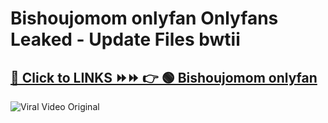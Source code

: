 
 # Bishoujomom onlyfan Onlyfans Leaked - Update Files bwtii

## <h2><a href="https://clipsfans.com/Bishoujomom_onlyfan&ref=git">🔗 Click to LINKS ⏩⏩ 👉 🟢 Bishoujomom onlyfan </a></h2>

<a href="https://clipsfans.com/Bishoujomom_onlyfan&ref=git" rel="nofollow" data-target="animated-image.originalLink"><img src="https://i.ibb.co.com/xMMVF88/686577567.gif" alt="Viral Video Original" style="max-width: 100%; display: inline-block;" data-target="animated-image.originalImage"></a>

